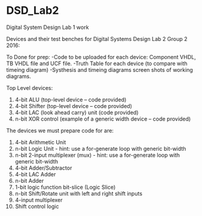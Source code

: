 # DSD_Lab2
Digital System Design Lab 1 work

Devices and their test benches for Digital Systems Design Lab 2 Group 2 2016:

To Done for prep:
-Code to be uploaded for each device: Component VHDL, TB VHDL file and UCF file.
-Truth Table for each device (to compare with timeing diagram)
-Systhesis and timeing diagrams screen shots of working diagrams.

Top Level devices:
1. 4-bit ALU (top-level device – code provided)
2. 4-bit Shifter (top-level device – code provided)
3. 4-bit LAC (look ahead carry) unit (code provided)
4. n-bit XOR control (example of a generic width device – code provided)

The devices we must prepare code for are:
1. 4-bit Arithmetic Unit
2. n-bit Logic Unit - hint: use a for-generate loop with generic bit-width
3. n-bit 2-input multiplexer (mux) - hint: use a for-generate loop with generic bit-width
4. 4-bit Adder/Subtractor
5. 4-bit LAC Adder
6. n-bit Adder
7. 1-bit logic function bit-slice (Logic Slice)
8. n-bit Shift/Rotate unit with left and right shift inputs
9. 4-input multiplexer
10. Shift control logic


